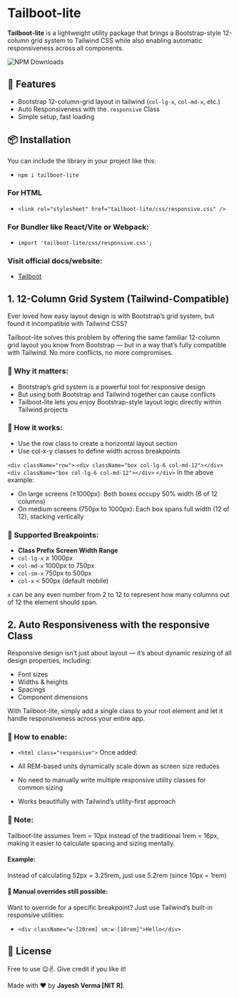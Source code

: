 # Tailboot-lite

**Tailboot-lite** is a lightweight utility package that brings a Bootstrap-style 12-column grid system to Tailwind CSS while also enabling automatic responsiveness across all components.

![NPM Downloads](https://img.shields.io/npm/dw/tailboot-lite?style=for-the-badge)


## 🚀 Features

- Bootstrap 12-column-grid layout in tailwind (`col-lg-x`, `col-md-x`, etc.)
- Auto Responsiveness with the`.responsive` Class
- Simple setup, fast loading

## 📦 Installation

You can include the library in your project like this:

- `npm i tailboot-lite`

### For HTML
- `<link rel="stylesheet" href="tailboot-lite/css/responsive.css" />`

### For Bundler like React/Vite or Webpack:
- `import 'tailboot-lite/css/responsive.css';`

### Visit official docs/website:
- [Tailboot](https://tailboot.netlify.app/)

## 1. 12-Column Grid System (Tailwind-Compatible)
Ever loved how easy layout design is with Bootstrap’s grid system, but found it incompatible with Tailwind CSS?

Tailboot-lite solves this problem by offering the same familiar 12-column grid layout you know from Bootstrap — but in a way that’s fully compatible with Tailwind. No more conflicts, no more compromises.

### 🔹 Why it matters:
- Bootstrap’s grid system is a powerful tool for responsive design
- But using both Bootstrap and Tailwind together can cause conflicts
- Tailboot-lite lets you enjoy Bootstrap-style layout logic directly within Tailwind projects

### 🔹 How it works:
- Use the row class to create a horizontal layout section
- Use col-x-y classes to define width across breakpoints

`<div className="row">`
  `<div className="box col-lg-6 col-md-12"></div>`
  `<div className="box col-lg-6 col-md-12"></div>`
`</div>`
In the above example:

- On large screens (≥1000px): Both boxes occupy 50% width (6 of 12 columns)
-  On medium screens (750px to 1000px): Each box spans full width (12 of 12), stacking vertically

### 🔹 Supported Breakpoints:
- **Class Prefix	Screen Width Range**
- `col-lg-x`	≥ 1000px
- `col-md-x`	1000px to 750px
- `col-sm-x`	750px to 500px
- `col-x`   	< 500px (default mobile)

`x` can be any even number from 2 to 12 to represent how many columns out of 12 the element should span.

## 2. Auto Responsiveness with the responsive Class
Responsive design isn’t just about layout — it’s about dynamic resizing of all design properties, including:

- Font sizes
- Widths & heights
- Spacings
- Component dimensions

With Tailboot-lite, simply add a single class to your root element and let it handle responsiveness across your entire app.

### 🔹 How to enable:
- `<html class="responsive">`
Once added:

- All REM-based units dynamically scale down as screen size reduces
- No need to manually write multiple responsive utility classes for common sizing
- Works beautifully with Tailwind’s utility-first approach

### 🔸 Note:
Tailboot-lite assumes 1rem = 10px instead of the traditional 1rem = 16px, making it easier to calculate spacing and sizing mentally.

#### Example:
Instead of calculating 52px = 3.25rem, just use 5.2rem (since 10px = 1rem)

#### 🔸 Manual overrides still possible:
Want to override for a specific breakpoint? Just use Tailwind’s built-in responsive utilities:
- `<div className="w-[20rem] sm:w-[10rem]">Hello</div>`


## 📄 License
Free to use 😉✌️. Give credit if you like it!

Made with ❤️ by **Jayesh Verma [NIT R]**.